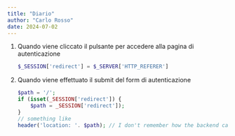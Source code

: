 ```yaml
---
title: "Diario"
author: "Carlo Rosso"
date: 2024-07-02
---
```


1. Quando viene cliccato il pulsante per accedere alla pagina di autenticazione
   ```php
   $_SESSION['redirect'] = $_SERVER['HTTP_REFERER']
   ```

2. Quando viene effettuato il submit del form di autenticazione
   ```php
   $path = '/';
   if (isset(_SESSION['redirect']) {
       $path = _SESSION['redirect']);
   }
   // something like
   header('location: '. $path); // I don't remember how the backend can execute the redirect
   ```
